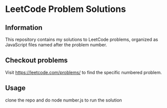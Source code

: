 # LeetCode Problem Solutions

## Information
This repository contains my solutions to LeetCode problems, organized as JavaScript files named after the problem number.

## Checkout problems
Visit https://leetcode.com/problems/ to find the specific numbered problem.

## Usage
clone the repo and do node number.js to run the solution
